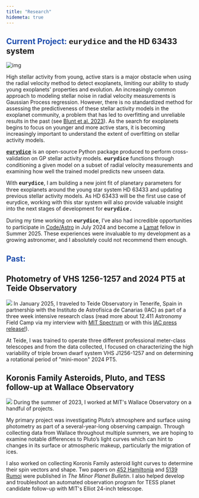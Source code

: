 ```yaml
---
title: "Research"
hidemeta: true
---
```


## <span style="color:#1d4dad">**Current Project:**</span> <span style="font-family: Courier New">eurydice</span> and the HD 63433 system
![img](/eurydicedemo.png)

High stellar activity from young, active stars is a major obstacle when using the radial velocity method to detect exoplanets, limiting our ability to study young exoplanets' properties and evolution. An increasingly common approach to modeling stellar noise in radial velocity measurements is Gaussian Process regression. However, there is no standardized method for assessing the predictiveness of these stellar activity models in the exoplanet community, a problem that has led to overfitting and unreliable results in the past (see [Blunt et al. 2023](https://iopscience.iop.org/article/10.3847/1538-3881/acde78)). As the search for exoplanets begins to focus on younger and more active stars, it is becoming increasingly important to understand the extent of overfitting on stellar activity models. 

<span style="font-family: Courier New">**[eurydice](https://eurydice.readthedocs.io/en/latest/)**</span> is an open-source Python package produced to perform cross-validation on GP stellar activity models. <span style="font-family: Courier New">**eurydice**</span> functions through conditioning a given model on a subset of radial velocity measurements and examining how well the trained model predicts new unseen data.

With <span style="font-family: Courier New">**eurydice**</span>, I am building a new joint fit of planetary parameters for three exoplanets around the young star system HD 63433 and updating previous stellar activity models. As HD 63433 will be the first use case of eurydice, working with this star system will also provide valuable insight into the next stages of development for <span style="font-family: Courier New">**eurydice.**</span> 

During my time working on <span style="font-family: Courier New">**eurydice**</span>, I’ve also had incredible opportunities to participate in [​Code/Astro](https://semaphorep.github.io/codeastro/) in July 2024 and become a [Lamat](https://lamat.science.ucsc.edu/) fellow in Summer 2025. These experiences were invaluable to my development as a growing astronomer, and I absolutely could not recommend them enough. 

## <span style="color:#1d4dad">**Past:**</span>

## **Photometry of VHS 1256-1257 and 2024 PT5 at Teide Observatory**
![](/teidesunset.png)
In January 2025, I traveled to Teide Observatory in Tenerife, Spain in partnership with the Instituto de Astrofísica de Canarias (IAC) as part of a three week intensive research class (read more about 12.411 Astronomy Field Camp via my interview with [MIT Spectrum](https://betterworld.mit.edu/spectrum/issues/spring-2025/a-celestial-experience-for-undergraduates/) or with this [IAC press release!](https://www.iac.es/en/outreach/news/mit-astronomy-field-camp-students-share-their-scientific-results-iac)). 

At Teide, I was trained to operate three different professional meter-class telescopes and from the data collected, I focused on characterizing the high variability of triple brown dwarf system VHS J1256-1257 and on determining a rotational period of "mini-moon" 2024 PT5. 

## **Koronis Family Asteroids, Pluto, and TESS follow-up at Wallace Observatory**
![](/wallacestartrail.jpg)
During the summer of 2023, I worked at MIT's Wallace Observatory on a handful of projects. 

My primary project was investigating Pluto’s atmosphere and surface using photometry as part of a several-year-long observing campaign. Through collecting data from Wallace throughout multiple summers, we are hoping to examine notable differences to Pluto’s light curves which can hint to changes in its surface or atmospheric makeup, particularly the migration of ices.

I also worked on collecting Koronis Family asteroid light curves to determine their spin vectors and shape. Two papers on [452 Hamiltonia](https://ui.adsabs.harvard.edu/abs/2024MPBu...51..176S/abstract) and [5139 Rumoi](https://ui.adsabs.harvard.edu/abs/2024MPBu...51....6S/abstract) were published in *The Minor Planet Bulletin*. I also helped develop and troubleshoot an automated observation program for TESS planet candidate follow-up with MIT's Elliot 24-inch telescope. 